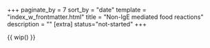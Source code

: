 +++
paginate_by = 7
sort_by = "date"
template = "index_w_frontmatter.html"
title = "Non-IgE mediated food reactions"
description = ""
[extra]
status="not-started"
+++

{{ wip() }}
